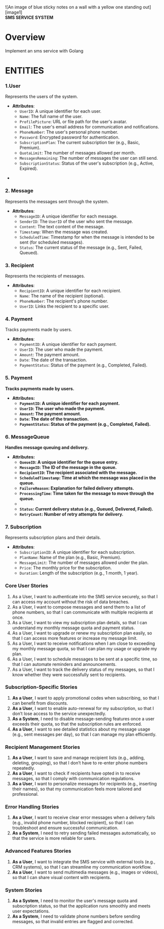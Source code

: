 ![An image of blue sticky notes on a wall with a yellow one standing out][image1]  
**SMS SERVICE SYSTEM**

 

# Overview

Implement an sms service with Golang

# ENTITIES

### 

### **1.User**

Represents the users of the system.

* **Attributes**:  
  * `UserID`: A unique identifier for each user.  
  * `Name`: The full name of the user.  
  * `ProfilePicture`: URL or file path for the user's avatar.  
  * `Email`: The user's email address for communication and notifications.  
  * `PhoneNumber`: The user's personal phone number.  
  * `Password`: Encrypted password for authentication.  
  * `SubscriptionPlan`: The current subscription tier (e.g., Basic, Premium).  
  * `QuotaLimit`: The number of messages allowed per month.  
  * `MessagesRemaining`: The number of messages the user can still send.  
  * `SubscriptionStatus`: Status of the user's subscription (e.g., Active, Expired).  
- 

### **2\. Message**

Represents the messages sent through the system.

* **Attributes**:  
  * `MessageID`: A unique identifier for each message.  
  * `SenderID`: The `UserID` of the user who sent the message.  
  * `Content`: The text content of the message.  
  * `Timestamp`: When the message was created.  
  * `ScheduledTime`: Timestamp for when the message is intended to be sent (for scheduled messages).  
  * `Status`: The current status of the message (e.g., Sent, Failed, Queued).

### **3\. Recipient**

Represents the recipients of messages.

* **Attributes**:  
  * `RecipientID`: A unique identifier for each recipient.  
  * `Name`: The name of the recipient (optional).  
  * `PhoneNumber`: The recipient's phone number.  
  * `UserID`: Links the recipient to a specific user.

### **4\. Payment**

Tracks payments made by users.

* **Attributes**:  
  * `PaymentID`: A unique identifier for each payment.  
  * `UserID`: The user who made the payment.  
  * `Amount`: The payment amount.  
  * `Date`: The date of the transaction.  
  * `PaymentStatus`: Status of the payment (e.g., Completed, Failed).

### **5\. Payment**

**Tracks payments made by users.**

* **Attributes:**  
  * **`PaymentID`: A unique identifier for each payment.**  
  * **`UserID`: The user who made the payment.**  
  * **`Amount`: The payment amount.**  
  * **`Date`: The date of the transaction.**  
  * **`PaymentStatus`: Status of the payment (e.g., Completed, Failed).**

### **6\. MessageQueue**

**Handles message queuing and delivery.**

* **Attributes:**  
  * **`QueueID`: A unique identifier for the queue entry.**  
  * **`MessageID`: The ID of the message in the queue.**  
  * **`RecipientID`: The recipient associated with the message.**  
  * **`ScheduledTimestamp`: Time at which the message was placed in the queue.**  
  * **`FailureReason`: Explanation for failed delivery attempts.**  
  * **`ProcessingTime`: Time taken for the message to move through the queue.**  
  *   
  * **`Status`: Current delivery status (e.g., Queued, Delivered, Failed).**  
  * **`RetryCount`: Number of retry attempts for delivery.**

### **7\. Subscription**

Represents subscription plans and their details.

* **Attributes**:  
  * `SubscriptionID`: A unique identifier for each subscription.  
  * `PlanName`: Name of the plan (e.g., Basic, Premium).  
  * `MessageLimit`: The number of messages allowed under the plan.  
  * `Price`: The monthly price for the subscription.  
  * `Duration`: Length of the subscription (e.g., 1 month, 1 year).

### **Core User Stories**

1. As a User, I want to authenticate into the SMS service securely, so that I can access my account without the risk of data breaches.  
2. As a User, I want to compose messages and send them to a list of phone numbers, so that I can communicate with multiple recipients at once.  
3. As a User, I want to view my subscription plan details, so that I can understand my monthly message quota and payment status.  
4. As a User, I want to upgrade or renew my subscription plan easily, so that I can access more features or increase my message limit.  
5. As a User, I want to receive notifications when I am close to exceeding my monthly message quota, so that I can plan my usage or upgrade my plan.  
6. As a User, I want to schedule messages to be sent at a specific time, so that I can automate reminders and announcements.  
7. As a User, I want to track the delivery status of my messages, so that I know whether they were successfully sent to recipients.

### **Subscription-Specific Stories**

1. **As a User**, I want to apply promotional codes when subscribing, so that I can benefit from discounts.  
2. **As a User**, I want to enable auto-renewal for my subscription, so that I don’t lose access to the service unexpectedly.  
3. **As a System**, I need to disable message-sending features once a user exceeds their quota, so that the subscription rules are enforced.  
4. **As a User**, I want to see detailed statistics about my message usage (e.g., sent messages per day), so that I can manage my plan efficiently.

### **Recipient Management Stories**

1. **As a User**, I want to save and manage recipient lists (e.g., adding, deleting, grouping), so that I don’t have to re-enter phone numbers repeatedly.  
2. **As a User**, I want to check if recipients have opted in to receive messages, so that I comply with communication regulations.  
3. **As a User**, I want to personalize messages for recipients (e.g., inserting their names), so that my communication feels more tailored and professional.

### **Error Handling Stories**

1. **As a User**, I want to receive clear error messages when a delivery fails (e.g., invalid phone number, blocked recipient), so that I can troubleshoot and ensure successful communication.  
2. **As a System**, I need to retry sending failed messages automatically, so that the service is more reliable for users.

### **Advanced Features Stories**

1. **As a User**, I want to integrate the SMS service with external tools (e.g., CRM systems), so that I can streamline my communication workflow.  
2. **As a User**, I want to send multimedia messages (e.g., images or videos), so that I can share visual content with recipients.

### **System Stories**

1. **As a System**, I need to monitor the user's message quota and subscription status, so that the application runs smoothly and meets user expectations.  
2. **As a System**, I need to validate phone numbers before sending messages, so that invalid entries are flagged and corrected.

